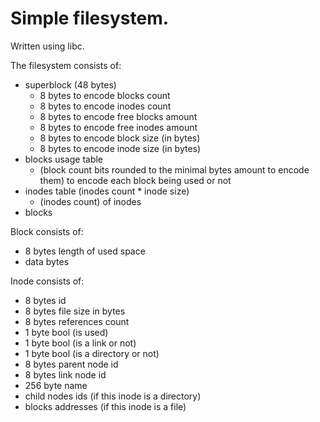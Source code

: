 # Simple filesystem.

Written using libc.

The filesystem consists of:
  - superblock (48 bytes)
    - 8 bytes to encode blocks count
    - 8 bytes to encode inodes count
    - 8 bytes to encode free blocks amount
    - 8 bytes to encode free inodes amount
    - 8 bytes to encode block size (in bytes)
    - 8 bytes to encode inode size (in bytes)
  - blocks usage table
    - (block count bits rounded to the minimal bytes amount to encode them) to encode each block being used or not
  - inodes table (inodes count * inode size)
    - (inodes count) of inodes
  - blocks

Block consists of:
  - 8 bytes length of used space
  - data bytes

Inode consists of:
  - 8 bytes id
  - 8 bytes file size in bytes
  - 8 bytes references count
  - 1 byte bool (is used)
  - 1 byte bool (is a link or not)
  - 1 byte bool (is a directory or not)
  - 8 bytes parent node id
  - 8 bytes link node id
  - 256 byte name
  - child nodes ids (if this inode is a directory)
  - blocks addresses (if this inode is a file)
